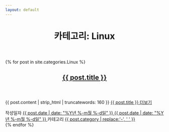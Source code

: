 ```yaml
---
layout: default
---
```


<header class="page-header">
  <h1 class="page-title">카테고리: Linux</h1>
</header>
{% for post in site.categories.Linux %}
<article class="post type-post status-publish format-standard hentry">
  <header class="entry-header">
    <h2 class="entry-title">
      <a href="{{ post.url | prepend: site.baseurl }}" rel="bookmark">{{ post.title }}</a>
    </h2>
  </header>
  <div class="entry-content">
    <p>{{ post.content | strip_html | truncatewords: 160 }}  <a href="{{ post.url | prepend: site.baseurl }}" class="more-link"><span class="screen-reader-text">{{ post.title }}</span> 더보기</a></p>
  </div>
  <footer class="entry-footer">
    <span class="posted-on">
      <span class="screen-reader-text">작성일자 </span>
      <a href="{{ post.url | prepend: site.baseurl }}" rel="bookmark">
        <time class="entry-date published" datetime="{{ post.date }}">{{ post.date | date: "%Y년 %-m월 %-d일" }}</time>
        <time class="updated" datetime="{{ post.date }}">{{ post.date | date: "%Y년 %-m월 %-d일" }}</time>
      </a>
    </span>
    <span class="cat-links">
      <span class="screen-reader-text">카테고리 </span>
      <a href="/category/{{ post.category | slugify | prepend: site.baseurl }}.html" rel="category">{{ post.category | replace:'-', ' ' }}</a>
    </span>
  </footer>
</article>
{% endfor %}
